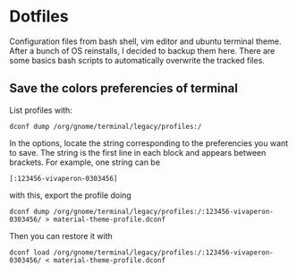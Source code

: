 # Dotfiles
Configuration files from bash shell, vim editor and ubuntu terminal theme. After a bunch of OS reinstalls, I decided to backup them here. There are some basics bash scripts to automatically overwrite the tracked files. 

## Save the colors preferencies of terminal
List profiles with:
```
dconf dump /org/gnome/terminal/legacy/profiles:/
```
In the options, locate the string corresponding to the preferencies you want to save. The string is the first line in each block and appears between brackets. For example, one string can be 
```
[:123456-vivaperon-0303456]
```
with this, export the profile doing
```
dconf dump /org/gnome/terminal/legacy/profiles:/:123456-vivaperon-0303456/ > material-theme-profile.dconf
```

Then you can restore it with

```
dconf load /org/gnome/terminal/legacy/profiles:/:123456-vivaperon-0303456/ < material-theme-profile.dconf
```
